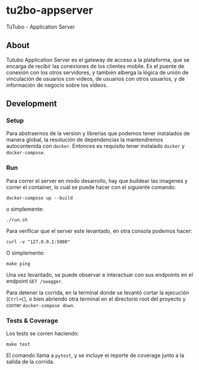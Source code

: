 # tu2bo-appserver
TúTubo - Application Server

## About
Tutubo Application Server es el gateway de acceso a la plataforma, que se encarga de recibir las conexiones de los clientes mobile. Es el puente de conexión con los otros servidores, y también alberga la lógica de unión de vinculación de usuarios con videos, de usuarios con otros usuarios, y de información de negocio sobre los videos.


## Development

### Setup
Para abstraernos de la version y librerias que podemos tener instalados de manera global, la resolución de dependencias la mantendremos autocontenida con `docker`. Entonces es requisito tener instalado `docker` y `docker-compose`.

### Run
Para correr el server en modo desarrollo, hay que buildear las imagenes y correr el container, lo cual se puede hacer con el siguiente comando:

	docker-compose up --build

o simplemente:

	./run.sh


Para verificar que el server este levantado, en otra consola podemos hacer:

	curl -v "127.0.0.1:5000"

O simplemente:

	make ping

Una vez levantado, se puede observar e interactuar con sus endpoints en el endpoint `GET /swagger`.


Para detener la corrida, en la terminal donde se levantó cortar la ejecución (`Ctrl+C`), o bien abriendo otra terminal en el directorio root del proyecto y correr `docker-compose down`.

### Tests & Coverage

Los tests se corren haciendo:

	make test

El comando llama a `pytest`, y se incluye el reporte de coverage junto a la salida de la corrida.